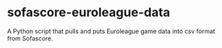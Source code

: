 # sofascore-euroleague-data
A Python script that pulls and puts Euroleague game data into csv format from Sofascore. 
